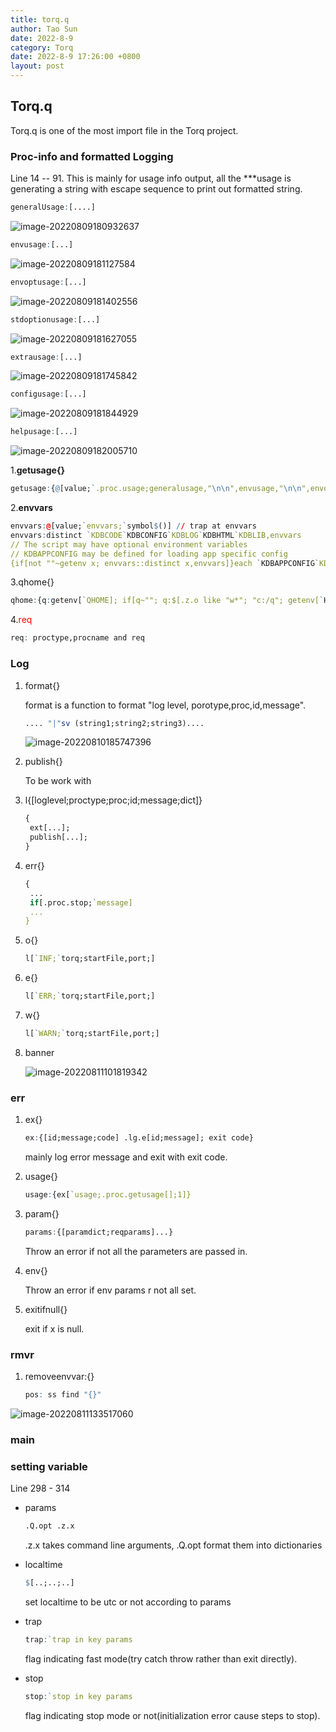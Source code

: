 ```yaml
---
title: torq.q
author: Tao Sun
date: 2022-8-9
category: Torq
date: 2022-8-9 17:26:00 +0800
layout: post
---
```


## Torq.q

Torq.q is one of the most import file in the Torq project.

### Proc-info and formatted Logging

Line 14 -- 91. This is mainly for usage info output,  all the ***usage is generating a string  with escape sequence to print out formatted string.

```q
generalUsage:[....]
```
![image-20220809180932637](E:\my_notes\kdb_q\_posts\Torq\generalusage.png)

```q
envusage:[...]
```

![image-20220809181127584](E:\my_notes\kdb_q\_posts\Torq\envusage.png)

```q
envoptusage:[...]
```

![image-20220809181402556](E:\my_notes\kdb_q\_posts\Torq\envoptusage.png)

```q
stdoptionusage:[...]
```

![image-20220809181627055](E:\my_notes\kdb_q\_posts\Torq\stdoptionusage.png)

```q
extrausage:[...]
```

![image-20220809181745842](E:\my_notes\kdb_q\_posts\Torq\extrausage.png)

```q
configusage:[...]
```

![image-20220809181844929](E:\my_notes\kdb_q\_posts\Torq\configusage.png)

```q
helpusage:[...]
```

![image-20220809182005710](E:\my_notes\kdb_q\_posts\Torq\helpusage.png)

1.**getusage{}**

```q
getusage:{@[value;`.proc.usage;generalusage,"\n\n",envusage,"\n\n",envoptusage,"\n\n",stdoptionusage,"\n\n",extrausage,"\n\n",configusage,"\n\n",helpusage,"\n\n"]}

```

2.**envvars**

```q
envvars:@[value;`envvars;`symbol$()] // trap at envvars
envvars:distinct `KDBCODE`KDBCONFIG`KDBLOG`KDBHTML`KDBLIB,envvars
// The script may have optional environment variables
// KDBAPPCONFIG may be defined for loading app specific config
{if[not ""~getenv x; envvars::distinct x,envvars]}each `KDBAPPCONFIG`KDBSERVCONFIG
```

3.qhome{}

```q
qhome:{q:getenv[`QHOME]; if[q~""; q:$[.z.o like "w*"; "c:/q"; getenv[`HOME],"/q"]]; q}
```

4.<font color=red>req </font>

```q
req: proctype,procname and req
```

### Log

1. format{}

   format is a function to format "log level, porotype,proc,id,message".  

   ```q
   .... "|"sv (string1;string2;string3)....
   ```

   ![image-20220810185747396](E:\my_notes\kdb_q\_posts\Torq\foramtString.png)

2. publish{}

   To be work with

3. l{[loglevel;proctype;proc;id;message;dict]}

   ```q
   {
   	ext[...];
   	publish[...];
   }
   ```

4. err{}

   ```q
   {
   	...
   	if[.proc.stop;`message]
   	...
   }
   ```

5. o{}

   ```q
   l[`INF;`torq;startFile,port;]
   ```

6. e{}

   ```q
   l[`ERR;`torq;startFile,port;]
   ```

7. w{}

   ```q
   l[`WARN;`torq;startFile,port;]   
   ```

8. banner

   ![image-20220811101819342](E:\my_notes\kdb_q\_posts\Torq\banner.png)

### err

1. ex{}

   ```q
   ex:{[id;message;code] .lg.e[id;message]; exit code} 
   ```
   
   mainly log error message and exit with exit code.
   
2. usage{}

   ```q
   usage:{ex[`usage;.proc.getusage[];1]}
   ```

3. param{}

   ```q
   params:{[paramdict;reqparams]...}
   ```

   Throw an error if not all the parameters are passed in.

4. env{}

   Throw an error if env params r not all set.

5. exitifnull{}

   exit if x is null.

### rmvr

 1. removeenvvar:{}

    ```q
    pos: ss find "{}"
    ```

![image-20220811133517060](E:\my_notes\kdb_q\_posts\Torq\removeenvvar.png)



### main

### setting variable

Line 298 - 314

- params

  ```q
  .Q.opt .z.x
  ```

  .z.x takes command line arguments, .Q.opt format them into dictionaries

- localtime

  ```q
  $[..;..;..]
  ```

  set localtime to be utc or not according to params

- trap

  ```q
  trap:`trap in key params
  ```

  flag  indicating fast mode(try catch throw rather than exit directly).

- stop

  ```q
  stop:`stop in key params
  ```

  flag indicating stop mode or not(initialization error cause steps to stop).

### 